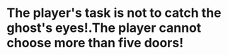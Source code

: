 # The player's task is not to catch the ghost's eyes!.The player cannot choose more than five doors!
